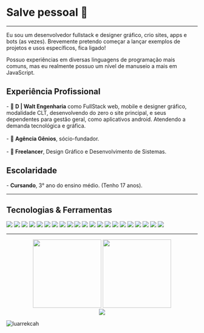 <h1>Salve pessoal 👋</h1>

---

Eu sou um desenvolvedor fullstack e designer gráfico, crio sites, apps e bots (as vezes).
Brevemente pretendo começar a lançar exemplos de projetos e usos específicos, fica ligado!

Possuo experiências em diversas linguagens de programação mais comuns, mas eu realmente possuo um nível de manuseio 
a mais em JavaScript.

<h2>Experiência Profissional</h2>
- 🔭 <b>D | Walt Engenharia</b> como FullStack web, mobile e designer gráfico, modalidade CLT, desenvolvendo do zero o site principal, e seus dependentes para gestão geral, como aplicativos android. Atendendo a demanda tecnológica e gráfica.
<br><br>
- 🔭 <b>Agência Gênios</b>, sócio-fundador. 
<br><br>
- 🔭 <b>Freelancer</b>, Design Gráfico e Desenvolvimento de Sistemas.

<h2>Escolaridade</h2>
- <b>Cursando</b>, 3° ano do ensino médio. (Tenho 17 anos).

---

<h2>Tecnologias & Ferramentas</h2>


<div style="align-items: row">
<img src="https://img.shields.io/badge/JavaScript-323330?style=for-the-badge&logo=javascript&logoColor=F7DF1E" />
<img src="https://img.shields.io/badge/Python-FFD43B?style=for-the-badge&logo=python&logoColor=blue" />
<img src="https://img.shields.io/badge/HTML5-E34F26?style=for-the-badge&logo=html5&logoColor=white" />
<img src="https://img.shields.io/badge/React_Native-20232A?style=for-the-badge&logo=react&logoColor=61DAFB" />
<img src="https://img.shields.io/badge/Socket.io-010101?&style=for-the-badge&logo=Socket.io&logoColor=white" />
<img src="https://img.shields.io/badge/React-20232A?style=for-the-badge&logo=react&logoColor=61DAFB" />
<img src="https://img.shields.io/badge/Node.js-339933?style=for-the-badge&logo=nodedotjs&logoColor=white" />
<img src="https://img.shields.io/badge/jQuery-0769AD?style=for-the-badge&logo=jquery&logoColor=white" />
<img src="https://img.shields.io/badge/Font_Awesome-339AF0?style=for-the-badge&logo=fontawesome&logoColor=white" />
<img src="https://img.shields.io/badge/firebase-ffca28?style=for-the-badge&logo=firebase&logoColor=black" />
<img src="https://img.shields.io/badge/fastify-202020?style=for-the-badge&logo=fastify&logoColor=white" />
<img src="https://img.shields.io/badge/Bootstrap-563D7C?style=for-the-badge&logo=bootstrap&logoColor=white" />
<img src="https://img.shields.io/badge/Babel-F9DC3E?style=for-the-badge&logo=babel&logoColor=white" />
<img src="https://img.shields.io/badge/Google%20Analytics-E37400?style=for-the-badge&logo=google%20analytics&logoColor=white" />
<img src="https://img.shields.io/badge/Amazon_AWS-FF9900?style=for-the-badge&logo=amazonaws&logoColor=white" />
<img src="https://img.shields.io/badge/Cloudflare-F38020?style=for-the-badge&logo=Cloudflare&logoColor=white" />
<img src="https://img.shields.io/badge/Glitch-2800ff?style=for-the-badge&logo=glitch&logoColor=white" />
<img src="https://img.shields.io/badge/Heroku-430098?style=for-the-badge&logo=heroku&logoColor=white" />
<img src="https://img.shields.io/badge/Adobe%20Photoshop-31A8FF?style=for-the-badge&logo=Adobe%20Photoshop&logoColor=black" />
<img src="https://img.shields.io/badge/Heroku-430098?style=for-the-badge&logo=heroku&logoColor=white" />
<img src="https://img.shields.io/badge/Spark%20AR-FF5C83?style=for-the-badge&logo=Spark AR&logoColor=white" />
</div>

---

<div align="center">
 <img height="180em" src="https://github-readme-stats.vercel.app/api?username=luarrekcah&show_icons=true&theme=dark&include_all_commits=true&count_private=true"/>
 <img height="180em" src="https://github-readme-stats.vercel.app/api/top-langs/?username=luarrekcah&layout=compact&langs_count=7&theme=dark"/>
</div>

<div align="center">
<a href="https://www.instagram.com/luarrekcah/" target="_blank"><img src="https://img.shields.io/badge/-Instagram-%23E4405F?style=for-the-badge&logo=instagram&logoColor=white" target="_blank"></a>
</div>


<p align="rigth"> <img src="https://komarev.com/ghpvc/?username=luarrekcah&label=Profile%20views&color=0e75b6&style=flat" alt="luarrekcah" /> </p>
